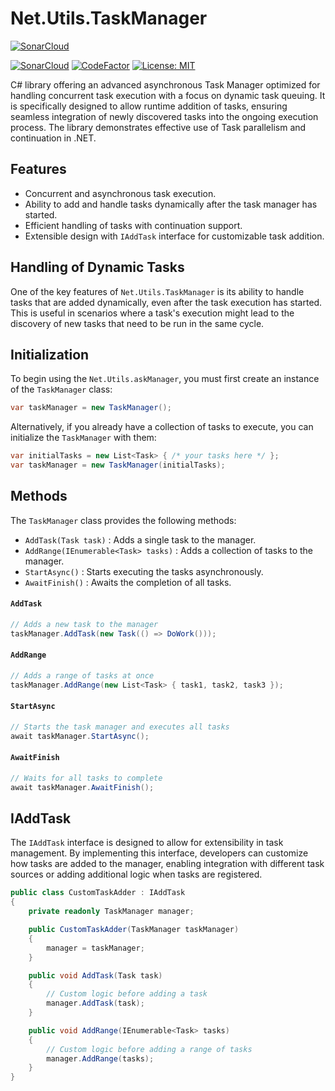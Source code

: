 # Net.Utils.TaskManager
[![SonarCloud](https://sonarcloud.io/images/project_badges/sonarcloud-white.svg)](https://sonarcloud.io/summary/new_code?id=The-Poolz_Net.Utils.TaskManager)

[![SonarCloud](https://github.com/The-Poolz/Net.Utils.TaskManager/actions/workflows/sonarcloud.yml/badge.svg)](https://github.com/The-Poolz/Net.Utils.TaskManager/actions/workflows/sonarcloud.yml)
[![CodeFactor](https://www.codefactor.io/repository/github/the-poolz/net.utils.taskmanager/badge)](https://www.codefactor.io/repository/github/the-poolz/net.utils.taskmanager)
[![License: MIT](https://img.shields.io/badge/License-MIT-orange.svg)](https://github.com/The-Poolz/Net.Utils.TaskManager/blob/master/LICENSE)

C# library offering an advanced asynchronous Task Manager optimized for handling concurrent task execution with a focus on dynamic task queuing. It is specifically designed to allow runtime addition of tasks, ensuring seamless integration of newly discovered tasks into the ongoing execution process. The library demonstrates effective use of Task parallelism and continuation in .NET.

## Features
- Concurrent and asynchronous task execution.
- Ability to add and handle tasks dynamically after the task manager has started.
- Efficient handling of tasks with continuation support.
- Extensible design with `IAddTask` interface for customizable task addition.

## Handling of Dynamic Tasks

One of the key features of `Net.Utils.TaskManager` is its ability to handle tasks that are added dynamically, even after the task execution has started. This is useful in scenarios where a task's execution might lead to the discovery of new tasks that need to be run in the same cycle.

## Initialization

To begin using the `Net.Utils.askManager`, you must first create an instance of the `TaskManager` class:

```csharp
var taskManager = new TaskManager();
```
Alternatively, if you already have a collection of tasks to execute, you can initialize the `TaskManager` with them:
```csharp
var initialTasks = new List<Task> { /* your tasks here */ };
var taskManager = new TaskManager(initialTasks);
```

## Methods

The `TaskManager` class provides the following methods:

- `AddTask(Task task)` : Adds a single task to the manager.
- `AddRange(IEnumerable<Task> tasks)` : Adds a collection of tasks to the manager.
- `StartAsync()` : Starts executing the tasks asynchronously.
- `AwaitFinish()` : Awaits the completion of all tasks.

#### `AddTask`
```csharp
// Adds a new task to the manager
taskManager.AddTask(new Task(() => DoWork()));
```
#### `AddRange`
```csharp
// Adds a range of tasks at once
taskManager.AddRange(new List<Task> { task1, task2, task3 });
```
#### `StartAsync`
```csharp
// Starts the task manager and executes all tasks
await taskManager.StartAsync();
```
#### `AwaitFinish`
```csharp
// Waits for all tasks to complete
await taskManager.AwaitFinish();
```

## IAddTask

The `IAddTask` interface is designed to allow for extensibility in task management. By implementing this interface, developers can customize how tasks are added to the manager, enabling integration with different task sources or adding additional logic when tasks are registered.

```csharp
public class CustomTaskAdder : IAddTask
{
    private readonly TaskManager manager;

    public CustomTaskAdder(TaskManager taskManager)
    {
        manager = taskManager;
    }

    public void AddTask(Task task)
    {
        // Custom logic before adding a task
        manager.AddTask(task);
    }

    public void AddRange(IEnumerable<Task> tasks)
    {
        // Custom logic before adding a range of tasks
        manager.AddRange(tasks);
    }
}
```
